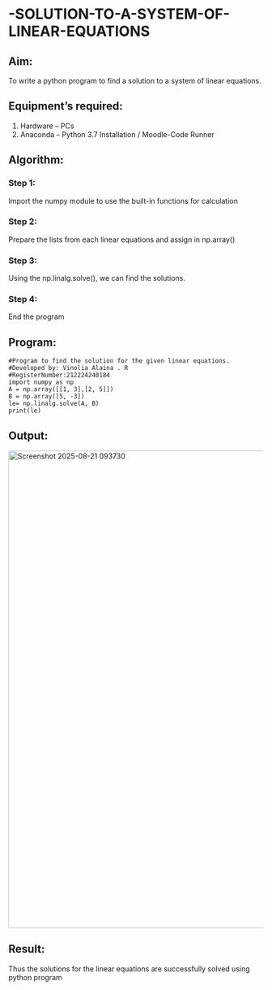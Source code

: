 # -SOLUTION-TO-A-SYSTEM-OF-LINEAR-EQUATIONS
## Aim:
To write a python program to find a solution to a system of linear equations.
## Equipment’s required:
1. 	Hardware – PCs
2. 	Anaconda – Python 3.7 Installation / Moodle-Code Runner
## Algorithm:
### Step 1: 
Import the numpy module to use the built-in functions for calculation
### Step 2: 
Prepare the lists from each linear equations and assign in np.array()
### Step 3: 
Using the np.linalg.solve(), we can find the solutions.
### Step 4: 
End the program
## Program:
```
#Program to find the solution for the given linear equations.
#Developed by: Vinolia Alaina . R
#RegisterNumber:212224240184
import numpy as np
A = np.array([[1, 3],[2, 5]])
B = np.array([5, -3])
le= np.linalg.solve(A, B)
print(le)
```
## Output:
<img width="1447" height="941" alt="Screenshot 2025-08-21 093730" src="https://github.com/user-attachments/assets/0dd358ef-2fcf-42ab-a4be-e9c1d22d45c3" />

## Result: 
Thus the solutions for the linear equations are successfully solved using python program

